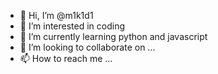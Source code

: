- 👋 Hi, I’m @m1k1d1
- 👀 I’m interested in coding 
- 🌱 I’m currently learning python and javascript
- 💞️ I’m looking to collaborate on ...
- 📫 How to reach me ...

<!---
m1k1d1/m1k1d1 is a ✨ special ✨ repository because its `README.md` (this file) appears on your GitHub profile.
You can click the Preview link to take a look at your changes.
--->
